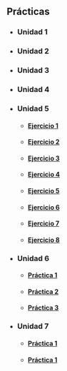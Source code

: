 <h2>Prácticas</h2>
    <ul>
        <li type="disc"><h3>Unidad 1</h3></li>
        <li type="disc"><h3>Unidad 2</h3></li>
        <li type="disc"><h3>Unidad 3</h3></li>
        <li type="disc"><h3>Unidad 4</h3></li>
        <li type="disc"><h3>Unidad 5</h3></li>
            <ul>
                <li type="circle"><h4><a href="./05_Practica_Arrays/Ejercicio1.html">Ejercicio 1</a></h4></li>
                <li type="circle"><h4><a href="./05_Practica_Arrays/Ejercicio2.html">Ejercicio 2</a></h4></li>
                <li type="circle"><h4><a href="./05_Practica_Arrays/Ejercicio3.html">Ejercicio 3</a></h4></li>
                <li type="circle"><h4><a href="./05_Practica_Arrays/Ejercicio4.html">Ejercicio 4</a></h4></li>
                <li type="circle"><h4><a href="./05_Practica_Arrays/Ejercicio5.html">Ejercicio 5</a></h4></li>
                <li type="circle"><h4><a href="./05_Practica_Arrays/Ejercicio6.html">Ejercicio 6</a></h4></li>
                <li type="circle"><h4><a href="./05_Practica_Arrays/Ejercicio7.html">Ejercicio 7</a></h4></li>
                <li type="circle"><h4><a href="./05_Practica_Arrays/Ejercicio8.html">Ejercicio 8</a></h4></li>
            </ul>
        <li type="disc"><h3>Unidad 6</h3>
            <ul>
                <li type="circle"><h4><a href="./06_Practicas/practica06_01.html">Práctica 1</a></h4></li>
                <li type="circle"><h4><a href="./06_Practicas/practica06_02.html">Práctica 2</a></h4></li>
                <li type="circle"><h4><a href="./06_Practicas/practica06_03.html">Práctica 3</a></h4></li>
            </ul>
        </li>
        <li type="disc"><h3>Unidad 7</h3>
            <ul>
                <li type="circle"><h4><a href="./07_Practicas/practica07_01.html">Práctica 1</a></h4></li>
            </ul>
            <ul>
                <li type="circle"><h4><a href="./07_Practicas/practica07_02.html">Práctica 1</a></h4></li>
            </ul>
        </li>
    </ul>
